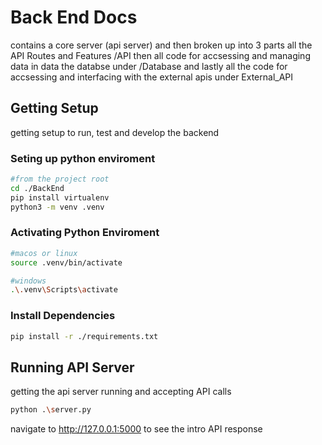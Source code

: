 # Back End Docs
contains a core server (api server) and then broken up into 3 parts all the API Routes and Features /API 
then all code for accsessing and managing data in data the databse under /Database and lastly all
the code for accsessing and interfacing with the external apis under External_API

## Getting Setup
getting setup to run, test and develop the backend

### Seting up python enviroment
```bash
#from the project root
cd ./BackEnd
pip install virtualenv
python3 -m venv .venv
```
### Activating Python Enviroment
```bash
#macos or linux
source .venv/bin/activate

#windows
.\.venv\Scripts\activate

```
### Install Dependencies
```bash
pip install -r ./requirements.txt
```

## Running API Server
getting the api server running and accepting API calls
```bash
python .\server.py
```
navigate to http://127.0.0.1:5000 to see the intro API response
